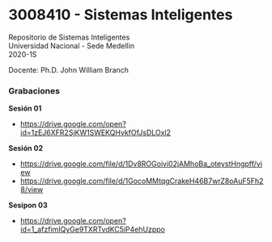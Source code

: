 # 3008410 - Sistemas Inteligentes

Repositorio de Sistemas Inteligentes  
Universidad Nacional - Sede Medellin  
2020-1S

Docente: Ph.D. John William Branch  

### Grabaciones  
**Sesión 01**
* https://drive.google.com/open?id=1zEJ6XFR2SjKW1SWEKQHvkfOfJsDLOxl2  

**Sesión 02**
* https://drive.google.com/file/d/1Dv8ROGoivi02jAMhoBa_oteystHngpff/view  
* https://drive.google.com/file/d/1GocoMMtqgCrakeH46B7wrZ8oAuF5Fh28/view  

**Sesipon 03**
* https://drive.google.com/open?id=1_afzfimIQyGe9TXRTvdKC5iP4ehUzppo  